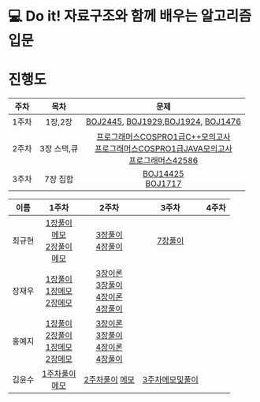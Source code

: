 # 💻 Do it! 자료구조와 함께 배우는 알고리즘 입문

# 진행도
|주차|목차|문제|
|:---:|:---:|:---:|
|1주차| 1장,2장 | [BOJ2445](https://www.acmicpc.net/problem/2445), [BOJ1929](https://www.acmicpc.net/problem/1929),[BOJ1924](https://www.acmicpc.net/problem/1924), [BOJ1476](https://www.acmicpc.net/problem/1476)  |
|2주차|3장 스택,큐| [프로그래머스COSPRO1급C++모의고사](https://programmers.co.kr/learn/courses/11114/lessons/70744) <br>[프로그래머스COSPRO1급JAVA모의고사](https://programmers.co.kr/learn/courses/11132/lessons/71148) <br> [프로그래머스42586](https://programmers.co.kr/learn/courses/30/lessons/42586) |
|3주차|7장 집합| [BOJ14425](https://www.acmicpc.net/problem/14425) <br> [BOJ1717](https://www.acmicpc.net/problem/1717)|


|이름|1주차|2주차|3주차|4주차|
|:---:|:---:|:---:|:---:|:---:|
|최규현|[1장풀이](https://github.com/algorithmSSU/data_struct/tree/master/%EC%B5%9C%EA%B7%9C%ED%98%84/DoitJava_DataStructure/Ch1) <br> [메모](https://github.com/algorithmSSU/data_struct/blob/master/%EC%B5%9C%EA%B7%9C%ED%98%84/1%EC%A3%BC%EC%B0%A8.md)<br>[2장풀이](https://github.com/algorithmSSU/data_struct/tree/master/%EC%B5%9C%EA%B7%9C%ED%98%84/DoitJava_DataStructure/Ch2) <br> [메모](https://github.com/algorithmSSU/data_struct/blob/master/%EC%B5%9C%EA%B7%9C%ED%98%84/2%EC%A3%BC%EC%B0%A8.md)  |[3장풀이](https://github.com/algorithmSSU/data_struct/tree/master/%EC%B5%9C%EA%B7%9C%ED%98%84/DoitJava_DataStructure/Ch3) <br> [4장풀이](https://github.com/algorithmSSU/data_struct/tree/master/%EC%B5%9C%EA%B7%9C%ED%98%84/DoitJava_DataStructure/Ch4)| [7장풀이](https://github.com/algorithmSSU/data_struct/tree/master/%EC%B5%9C%EA%B7%9C%ED%98%84/DoitJava_DataStructure/Ch7) |
|장재우|[1장풀이](https://github.com/algorithmSSU/data_struct/tree/master/%EC%9E%A5%EC%9E%AC%EC%9A%B0/01_Code/01_Code)<br> [1장메모](https://github.com/algorithmSSU/data_struct/blob/master/%EC%9E%A5%EC%9E%AC%EC%9A%B0/01_%EA%B8%B0%EB%B3%B8_%EC%95%8C%EA%B3%A0%EB%A6%AC%EC%A6%98.md) <br> [2장메모](https://github.com/algorithmSSU/data_struct/blob/master/%EC%9E%A5%EC%9E%AC%EC%9A%B0/02_%EA%B8%B0%EB%B3%B8_%EC%9E%90%EB%A3%8C%EA%B5%AC%EC%A1%B0.md)| [3장이론](https://github.com/algorithmSSU/data_struct/blob/master/%EC%9E%A5%EC%9E%AC%EC%9A%B0/03_%EA%B2%80%EC%83%89.md) <br> [3장풀이](https://github.com/algorithmSSU/data_struct/tree/master/%EC%9E%A5%EC%9E%AC%EC%9A%B0/Chap_03) <br> [4장이론](https://github.com/algorithmSSU/data_struct/blob/master/%EC%9E%A5%EC%9E%AC%EC%9A%B0/04_%EC%8A%A4%ED%83%9D%EA%B3%BC%20%ED%81%90.md) <br> [4장풀이](https://github.com/algorithmSSU/data_struct/tree/master/%EC%9E%A5%EC%9E%AC%EC%9A%B0/Chap_04) |
|홍예지|[1장풀이](https://github.com/algorithmSSU/data_struct/tree/master/%ED%99%8D%EC%98%88%EC%A7%80/chap_01)<br> [2장풀이](https://github.com/algorithmSSU/data_struct/tree/master/%ED%99%8D%EC%98%88%EC%A7%80/chap_02)<br>[1장메모](https://github.com/algorithmSSU/data_struct/blob/master/%ED%99%8D%EC%98%88%EC%A7%80/chap_01_%EC%9D%B4%EB%A1%A0.md)<br> [2장메모](https://github.com/algorithmSSU/data_struct/blob/master/%ED%99%8D%EC%98%88%EC%A7%80/chap_02_%EC%9D%B4%EB%A1%A0.md)| [3장이론](https://github.com/algorithmSSU/data_struct/blob/master/%ED%99%8D%EC%98%88%EC%A7%80/chap_03_%EC%9D%B4%EB%A1%A0.md) <br> [3장풀이](https://github.com/algorithmSSU/data_struct/tree/master/%ED%99%8D%EC%98%88%EC%A7%80/chap_03) <br> [4장이론](https://github.com/algorithmSSU/data_struct/blob/master/%ED%99%8D%EC%98%88%EC%A7%80/chap_04_%EC%9D%B4%EB%A1%A0.md) <br>[4장풀이](https://github.com/algorithmSSU/data_struct/tree/master/%ED%99%8D%EC%98%88%EC%A7%80/chap_04) | |
|김윤수|[1주차풀이](https://github.com/algorithmSSU/data_struct/blob/master/%EA%B9%80%EC%9C%A4%EC%88%98/1%EC%A3%BC%EC%B0%A8_%EC%8B%A4%EC%8A%B5_%EB%AC%B8%EC%A0%9C.ipynb)<br> [메모](https://github.com/algorithmSSU/data_struct/blob/master/%EA%B9%80%EC%9C%A4%EC%88%98/1%EC%A3%BC%EC%B0%A8_%EA%B9%80%EC%9C%A4%EC%88%98.md)|[2주차풀이](https://github.com/algorithmSSU/data_struct/blob/master/%EA%B9%80%EC%9C%A4%EC%88%98/2%EC%A3%BC%EC%B0%A8/2%EC%A3%BC%EC%B0%A8%EB%AC%B8%ED%92%80.ipynb) [메모](https://github.com/algorithmSSU/data_struct/blob/master/%EA%B9%80%EC%9C%A4%EC%88%98/2%EC%A3%BC%EC%B0%A8/2%EC%A3%BC%EC%B0%A8%EC%9D%B4%EB%A1%A0.md)|[3주차메모및풀이](https://github.com/algorithmSSU/data_struct/blob/master/%EA%B9%80%EC%9C%A4%EC%88%98/3%EC%A3%BC%EC%B0%A8/3%EC%A3%BC%EC%B0%A8%EB%AC%B8%ED%92%80%EC%9D%B4%EB%A1%A0.ipynb)|

